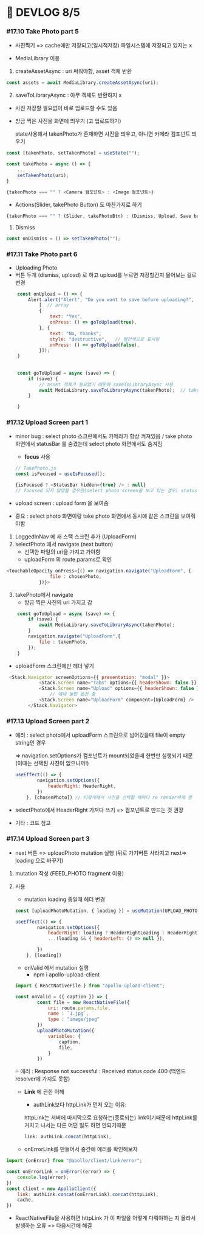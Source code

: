 # 👻 DEVLOG 8/5

### #17.10 Take Photo part 5

- 사진찍기 => cache에만 저장되고(일시적저장) 파일시스템에 저장되고 있지는 x

- MediaLibrary 이용

1. createAssetAsync : uri 써줘야함, asset 객체 반환

```js
const assets = await MediaLibrary.createAssetAsync(uri);
```

2. saveToLibraryAsync : 아무 객체도 반환하지 x

- 사진 저장할 필요없이 바로 업로드할 수도 있음 	

- 방금 찍은 사진을 화면에 띄우기 (고 업로드하기)

  state사용해서 takenPhoto가 존재하면 사진을 띄우고, 아니면 카메라 컴포넌트 띄우기

```js
const [takenPhoto, setTakenPhoto] = useState("");

const takePhoto = async () => {
    ...
	setTakenPhoto(uri);
}

{takenPhoto === "" ? <Camera 컴포넌트> : <Image 컴포넌트>}
```

- Actions(Slider, takePhoto Button) 도 마찬가지로 하기

```js
{takenPhoto === "" ? (Slider, takePhotoBtn) : (Dismiss, Upload, Save button)}
```



1. Dismiss

```js
const onDismiss = () => setTakenPhoto("");
```



### #17.11 Take Photo part 6

- Uploading Photo
- 버튼 두개 (dismiss, upload) 로 하고 upload를 누르면 저장할건지 물어보는 걸로 변경

```js
    const onUpload = () => {
        Alert.alert("Alert", "Do you want to save before uploading?", 
            [  // array
            {
                text: "Yes",
                onPress: () => goToUpload(true),
            }, {
                text: "No, thanks",
                style: "destructive",   // 빨간색으로 표시됨
                onPress: () => goToUpload(false),
            }]);
    }
    
    
    const goToUpload = async (save) => {
        if (save) {
            // asset 객체가 필요없기 때문에 saveToLibraryAsync 사용
            await MediaLibrary.saveToLibraryAsync(takenPhoto);  // takenPhoto에 방금 찍은 사진의 uri 저장되어있음
        }

    }
```



### #17.12 Upload Screen part 1

- minor bug : select photo 스크린에서도 카메라가 항상 켜져있음 / take photo 화면에서 statusBar 를 숨겼는데 select photo 화면에서도 숨겨짐

  - **focus** 사용

  ```js
  // TakePhoto.js
  const isFocused = useIsFocused();
  
  {isFocused ? <StatusBar hidden={true} /> : null}
  // focused 되지 않았을 경우엔(select photo screen을 보고 있는 경우) status bar 설정이 null이므로 select photo 스크린에 영향을 주지 않음
  ```

  

- upload screen : upload form 을 보여줌
- 중요 : select photo 화면이랑 take photo 화면에서 동시에 같은 스크린을 보여줘야함

1. LoggedInNav 에 새 스택 스크린 추가 (UploadForm)
2. selectPhoto 에서 navigate (next button)
   - 선택한 파일의 uri을 가지고 가야함
   - uploadForm 의 route.params로 확인

```js
<TouchableOpacity onPress={() => navigation.navigate("UploadForm", {
                file : chosenPhoto,
            })}>
```

3. takePhoto에서 navigate
   - 방금 찍은 사진의 uri 가지고 감

```js
    const goToUpload = async (save) => {
        if (save) {
            await MediaLibrary.saveToLibraryAsync(takenPhoto);
        }
        navigation.navigate("UploadForm",{
            file : takenPhoto,
        });
    }
```

- uploadForm 스크린에만 헤더 넣기

```js
 <Stack.Navigator screenOptions={{ presentation: "modal" }}>
            <Stack.Screen name="Tabs" options={{ headerShown: false }} component={TabsNav} />
            <Stack.Screen name="Upload" options={{ headerShown: false }} component={UploadNav} />
                // 얘네 둘만 옵션 줌
            <Stack.Screen name="UploadForm" component={UploadForm} />
        </Stack.Navigator>
```



### #17.13 Upload Screen part 2

- 에러 : select photo에서 uploadForm 스크린으로 넘어갔을때 file이 empty string인 경우

  => navigation.setOptions가 컴포넌트가 mount되었을때 한번만 실행되기 때문 (이때는 선택된 사진이 없으니까!)

  ```js
  useEffect(() => {
          navigation.setOptions({
              headerRight: HeaderRight,
          })
      }, [chosenPhoto]) // 이렇게해서 사진을 선택할 때마다 re render하게 함
  ```

- selectPhoto에서 HeaderRight 가져다 쓰기 => 컴포넌트로 만드는 것 권장

- 기타 : 코드 참고



### #17.14 Upload Screen part 3

- next 버튼 => uploadPhoto mutation 실행 (뒤로 가기버튼 사라지고 next=> loading 으로 바꾸기)

1. mutation 작성 (FEED_PHOTO fragment 이용)

2. 사용

   - mutation loading 중일때 헤더 변경

   ```js
   const [uploadPhotoMutation, { loading }] = useMutation(UPLOAD_PHOTO_MUTATION);
   
   useEffect(() => {
           navigation.setOptions({
               headerRight: loading ? HeaderRightLoading : HeaderRight,
               ...(loading && { headerLeft: () => null }),
   
           })
       }, [loading])
   ```

   - onValid 에서 mutation 실행 
     - npm i apollo-upload-client

   ```js
   import { ReactNativeFile } from "apollo-upload-client";
   
   const onValid = ({ caption }) => {
           const file = new ReactNativeFile({
               uri: route.params.file,
               name : `1.jpg`,
               type : "image/jpeg"
           })
           uploadPhotoMutation({
               variables: {
                   caption,
                   file,
               }
           })
   ```

   💦 에러 : Response not successful : Received status code 400 (백엔드 resolver에 가지도 못함)

   - **Link** 에 관한 이해

     - authLink보다 httpLink가 먼저 오는 이유:

     httpLink는 서버에 마지막으로 요청하는(종료되는) link이기때문에 httpLink를 거치고 나서는 다른 어떤 일도 하면 안되기때문

     ```js
     link: authLink.concat(httpLink),
     ```

   - onErrorLink를 만들어서 중간에 에러를 확인해보자 

```js
import {onError} from "@apollo/client/link/error";

const onErrorLink = onError((error) => {
    console.log(error);
})
const client = new ApolloClient({
    link: authLink.concat(onErrorLink).concat(httpLink),
    cache,
})
```

- ReactNativeFile을 사용하면 httpLink 가 이 파일을 어떻게 다뤄야하는 지 몰라서 발생하는 오류 => 다음시간에 해결





